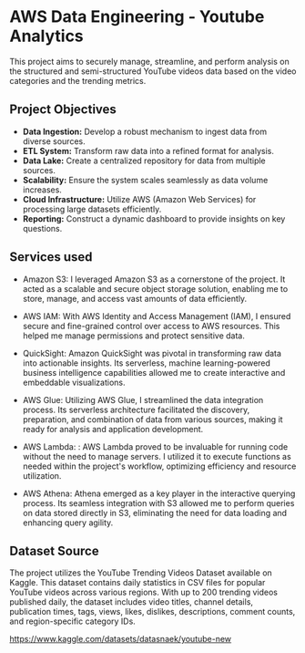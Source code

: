 # AWS Data Engineering - Youtube Analytics
This project aims to securely manage, streamline, and perform analysis on the structured and semi-structured YouTube videos data based on the video categories and the trending metrics.

## Project Objectives
- **Data Ingestion:** Develop a robust mechanism to ingest data from diverse sources.
- **ETL System:** Transform raw data into a refined format for analysis.
- **Data Lake:** Create a centralized repository for data from multiple sources.
- **Scalability:** Ensure the system scales seamlessly as data volume increases.
- **Cloud Infrastructure:** Utilize AWS (Amazon Web Services) for processing large datasets efficiently.
- **Reporting:** Construct a dynamic dashboard to provide insights on key questions.

## Services used
- Amazon S3: I leveraged Amazon S3 as a cornerstone of the project. It acted as a scalable and secure object storage solution, enabling me to store, manage, and access vast amounts of data efficiently.

- AWS IAM: With AWS Identity and Access Management (IAM), I ensured secure and fine-grained control over access to AWS resources. This helped me manage permissions and protect sensitive data.
  
- QuickSight: Amazon QuickSight was pivotal in transforming raw data into actionable insights. Its serverless, machine learning-powered business intelligence capabilities allowed me to create interactive and embeddable visualizations.
  
- AWS Glue: Utilizing AWS Glue, I streamlined the data integration process. Its serverless architecture facilitated the discovery, preparation, and combination of data from various sources, making it ready for analysis and application development.
  
- AWS Lambda: : AWS Lambda proved to be invaluable for running code without the need to manage servers. I utilized it to execute functions as needed within the project's workflow, optimizing efficiency and resource utilization.
  
- AWS Athena: Athena emerged as a key player in the interactive querying process. Its seamless integration with S3 allowed me to perform queries on data stored directly in S3, eliminating the need for data loading and enhancing query agility.

## Dataset Source

The project utilizes the YouTube Trending Videos Dataset available on Kaggle. This dataset contains daily statistics in CSV files for popular YouTube videos across various regions. With up to 200 trending videos published daily, the dataset includes video titles, channel details, publication times, tags, views, likes, dislikes, descriptions, comment counts, and region-specific category IDs.

https://www.kaggle.com/datasets/datasnaek/youtube-new 
